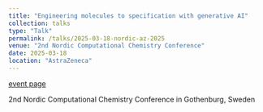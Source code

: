 ```yaml
---
title: "Engineering molecules to specification with generative AI"
collection: talks
type: "Talk"
permalink: /talks/2025-03-18-nordic-az-2025
venue: "2nd Nordic Computational Chemistry Conference"
date: 2025-03-18
location: "AstraZeneca"
---
```


[event page](https://www.apotekarsocieteten.se/kalendarium/the-2nd-nordic-conference-on-computational-chemistry/)

2nd Nordic Computational Chemistry Conference in Gothenburg, Sweden
